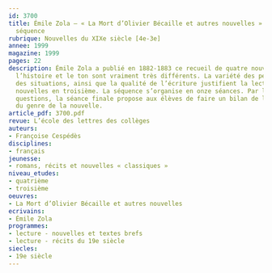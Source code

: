 ```yaml
---
id: 3700
title: Émile Zola – « La Mort d’Olivier Bécaille et autres nouvelles ». Étude intégrale,
  séquence
rubrique: Nouvelles du XIXe siècle [4e-3e]
annee: 1999
magazine: 1999
pages: 22
description: Émile Zola a publié en 1882-1883 ce recueil de quatre nouvelles, dont
  l’histoire et le ton sont vraiment très différents. La variété des personnages et
  des situations, ainsi que la qualité de l’écriture justifient la lecture de ces
  nouvelles en troisième. La séquence s’organise en onze séances. Par le biais de
  questions, la séance finale propose aux élèves de faire un bilan de leur approche
  du genre de la nouvelle.
article_pdf: 3700.pdf
revue: L’école des lettres des collèges
auteurs:
- Françoise Cespédès
disciplines:
- français
jeunesse:
- romans, récits et nouvelles « classiques »
niveau_etudes:
- quatrième
- troisième
oeuvres:
- La Mort d’Olivier Bécaille et autres nouvelles
ecrivains:
- Émile Zola
programmes:
- lecture - nouvelles et textes brefs
- lecture - récits du 19e siècle
siecles:
- 19e siècle
---
```

